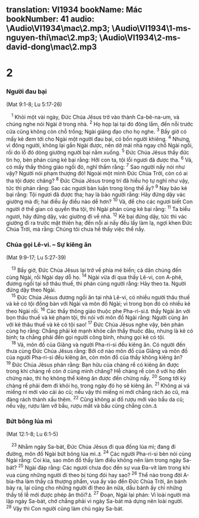 translation: VI1934
bookName: Mác 
bookNumber: 41
audio: \Audio\VI1934\mac\2.mp3; \Audio\VI1934\1-ms-nguyen-thi\mac\2.mp3; \Audio\VI1934\2-ms-david-dong\mac\2.mp3
-------

<div class="title"><h1>2</h1><h3>Người đau bại</h3><p>(Mat 9:1-8; Lu 5:17-26)</p></div>
<span class="verse mac_2_1"> <sup>1</sup> Khỏi một vài ngày, Đức Chúa Jêsus trở vào thành Ca-bê-na-um, và chúng nghe nói Ngài ở trong nhà. </span>
<span class="verse mac_2_2"><sup>2</sup> Họ họp lại tại đó đông lắm, đến nỗi trước cửa cũng không còn chỗ trống; Ngài giảng đạo cho họ nghe. </span>
<span class="verse mac_2_3"><sup>3</sup> Bấy giờ có mấy kẻ đem tới cho Ngài một người đau bại, có bốn người khiêng. </span>
<span class="verse mac_2_4"><sup>4</sup> Nhưng, vì đông người, không lại gần Ngài được, nên dở mái nhà ngay chỗ Ngài ngồi, rồi do lỗ đó dòng giường người bại nằm xuống. </span>
<span class="verse mac_2_5"><sup>5</sup> Đức Chúa Jêsus thấy đức tin họ, bèn phán cùng kẻ bại rằng: Hỡi con ta, tội lỗi ngươi đã được tha. </span>
<span class="verse mac_2_6"><sup>6</sup> Vả, có mấy thầy thông giáo ngồi đó, nghĩ thầm rằng: </span>
<span class="verse mac_2_7"><sup>7</sup> Sao người nầy nói như vậy? Người nói phạm thượng đó! Ngoài một mình Đức Chúa Trời, còn có ai tha tội được chăng? </span>
<span class="verse mac_2_8"><sup>8</sup> Đức Chúa Jêsus trong trí đã hiểu họ tự nghĩ như vậy, tức thì phán rằng: Sao các ngươi bàn luận trong lòng thể ấy? </span>
<span class="verse mac_2_9"><sup>9</sup> Nay bảo kẻ bại rằng: Tội ngươi đã được tha; hay là bảo người rằng: Hãy đứng dậy vác giường mà đi; hai điều ấy điều nào dễ hơn? </span>
<span class="verse mac_2_10"><sup>10</sup> Vả, để cho các ngươi biết Con người ở thế gian có quyền tha tội, thì Ngài phán cùng kẻ bại rằng: </span>
<span class="verse mac_2_11"><sup>11</sup> Ta biểu ngươi, hãy đứng dậy, vác giường đi về nhà. </span>
<span class="verse mac_2_12"><sup>12</sup> Kẻ bại đứng dậy, tức thì vác giường đi ra trước mặt thiên hạ; đến nỗi ai nấy đều lấy làm lạ, ngợi khen Đức Chúa Trời, mà rằng: Chúng tôi chưa hề thấy việc thể nầy. <br/></span>
<div class="title"><h3>Chúa gọi Lê-vi. – Sự kiêng ăn</h3><p>(Mat 9:9-17; Lu 5:27-39)</p></div>
<span class="verse mac_2_13"> <sup>13</sup> Bấy giờ, Đức Chúa Jêsus lại trở về phía mé biển; cả dân chúng đến cùng Ngài, rồi Ngài dạy dỗ họ. </span>
<span class="verse mac_2_14"><sup>14</sup> Ngài vừa đi qua thấy Lê-vi, con A-phê, đương ngồi tại sở thâu thuế, thì phán cùng người rằng: Hãy theo ta. Người đứng dậy theo Ngài. <br/></span>
<span class="verse mac_2_15"> <sup>15</sup> Đức Chúa Jêsus đương ngồi ăn tại nhà Lê-vi, có nhiều người thâu thuế và kẻ có tội đồng bàn với Ngài và môn đồ Ngài; vì trong bọn đó có nhiều kẻ theo Ngài rồi. </span>
<span class="verse mac_2_16"><sup>16</sup> Các thầy thông giáo thuộc phe Pha-ri-si<a data-toggle="tooltip" data-placement="bottom" title="Xem chú thích ở Mat 3:7">⚓</a> thấy Ngài ăn với bọn thâu thuế và kẻ phạm tội, thì nói với môn đồ Ngài rằng: Người cùng ăn với kẻ thâu thuế và kẻ có tội sao! </span>
<span class="verse mac_2_17"><sup>17</sup> Đức Chúa Jêsus nghe vậy, bèn phán cùng họ rằng: Chẳng phải kẻ mạnh khỏe cần thầy thuốc đâu, nhưng là kẻ có bịnh; ta chẳng phải đến gọi người công bình, nhưng gọi kẻ có tội. <br/></span>
<span class="verse mac_2_18"> <sup>18</sup> Vả, môn đồ của Giăng và người Pha-ri-si đều kiêng ăn. Có người đến thưa cùng Đức Chúa Jêsus rằng: Bởi cớ nào môn đồ của Giăng và môn đồ của người Pha-ri-si đều kiêng ăn, còn môn đồ của thầy không kiêng ăn? </span>
<span class="verse mac_2_19"><sup>19</sup> Đức Chúa Jêsus phán rằng: Bạn hữu của chàng rể có kiêng ăn được trong khi chàng rể còn ở cùng mình chăng? Hễ chàng rể còn ở với họ đến chừng nào, thì họ không thể kiêng ăn được đến chừng nấy. </span>
<span class="verse mac_2_20"><sup>20</sup> Song tới kỳ chàng rể phải đem đi khỏi họ, trong ngày đó họ sẽ kiêng ăn. </span>
<span class="verse mac_2_21"><sup>21</sup> Không ai vá miếng nỉ mới vào cái áo cũ; nếu vậy thì miếng nỉ mới chằng rách áo cũ, mà đàng rách thành xấu thêm. </span>
<span class="verse mac_2_22"><sup>22</sup> Cũng không ai đổ rượu mới vào bầu da cũ; nếu vậy, rượu làm vỡ bầu, rượu mất và bầu cũng chẳng còn.<a data-toggle="tooltip" data-placement="bottom" title="Một số bản khác thêm: nhưng rượu mới phải đựng trong bầu da mới">⚓</a><br/></span>
<div class="title"><h3>Bứt bông lúa mì</h3><p>(Mat 12:1-8; Lu 6:1-5)</p></div>
<span class="verse mac_2_23"> <sup>23</sup> Nhằm ngày Sa-bát, Đức Chúa Jêsus đi qua đồng lúa mì; đang đi đường, môn đồ Ngài bứt bông lúa mì.<a data-toggle="tooltip" data-placement="bottom" title="Phu 23:25">⚓</a></span>
<span class="verse mac_2_24"><sup>24</sup> Các người Pha-ri-si bèn nói cùng Ngài rằng: Coi kìa, sao môn đồ thầy làm điều không nên làm trong ngày Sa-bát? </span>
<span class="verse mac_2_25"><sup>25</sup> Ngài đáp rằng: Các ngươi chưa đọc đến sự vua Đa-vít làm trong khi vua cùng những người đi theo bị túng đói hay sao? </span>
<span class="verse mac_2_26"><sup>26</sup> Thể nào trong đời A-bia-tha làm thầy cả thượng phẩm, vua ấy vào đền Đức Chúa Trời, ăn bánh bày ra, lại cũng cho những người đi theo ăn nữa, dầu bánh ấy chỉ những thầy tế lễ mới được phép ăn thôi?<a data-toggle="tooltip" data-placement="bottom" title="Le 24:9;1Sa 21:1-6">⚓</a></span>
<span class="verse mac_2_27"><sup>27</sup> Đoạn, Ngài lại phán: Vì loài người mà lập ngày Sa-bát, chớ chẳng phải vì ngày Sa-bát mà dựng nên loài người. </span>
<span class="verse mac_2_28"><sup>28</sup> Vậy thì Con người cũng làm chủ ngày Sa-bát. <br/></span>

